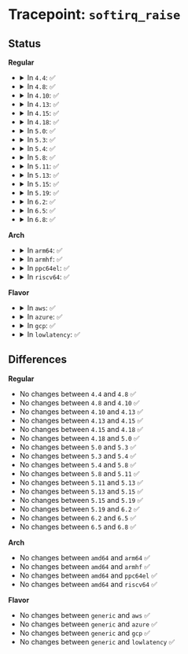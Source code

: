 # Tracepoint: <code>softirq_raise</code>

## Status
<b>Regular</b>
<ul>
<li>
<details>
<summary>In <code>4.4</code>: ✅</summary>

Event:

```c
struct trace_event_raw_softirq {
    struct trace_entry ent;
    unsigned int vec;
    char __data[0];
};
```
Function:

```c
void trace_event_raw_event_softirq(void *__data, unsigned int vec_nr);
```
</details>
</li>
<li>
<details>
<summary>In <code>4.8</code>: ✅</summary>

Event:

```c
struct trace_event_raw_softirq {
    struct trace_entry ent;
    unsigned int vec;
    char __data[0];
};
```
Function:

```c
void trace_event_raw_event_softirq(void *__data, unsigned int vec_nr);
```
</details>
</li>
<li>
<details>
<summary>In <code>4.10</code>: ✅</summary>

Event:

```c
struct trace_event_raw_softirq {
    struct trace_entry ent;
    unsigned int vec;
    char __data[0];
};
```
Function:

```c
void trace_event_raw_event_softirq(void *__data, unsigned int vec_nr);
```
</details>
</li>
<li>
<details>
<summary>In <code>4.13</code>: ✅</summary>

Event:

```c
struct trace_event_raw_softirq {
    struct trace_entry ent;
    unsigned int vec;
    char __data[0];
};
```
Function:

```c
void trace_event_raw_event_softirq(void *__data, unsigned int vec_nr);
```
</details>
</li>
<li>
<details>
<summary>In <code>4.15</code>: ✅</summary>

Event:

```c
struct trace_event_raw_softirq {
    struct trace_entry ent;
    unsigned int vec;
    char __data[0];
};
```
Function:

```c
void trace_event_raw_event_softirq(void *__data, unsigned int vec_nr);
```
</details>
</li>
<li>
<details>
<summary>In <code>4.18</code>: ✅</summary>

Event:

```c
struct trace_event_raw_softirq {
    struct trace_entry ent;
    unsigned int vec;
    char __data[0];
};
```
Function:

```c
void trace_event_raw_event_softirq(void *__data, unsigned int vec_nr);
```
</details>
</li>
<li>
<details>
<summary>In <code>5.0</code>: ✅</summary>

Event:

```c
struct trace_event_raw_softirq {
    struct trace_entry ent;
    unsigned int vec;
    char __data[0];
};
```
Function:

```c
void trace_event_raw_event_softirq(void *__data, unsigned int vec_nr);
```
</details>
</li>
<li>
<details>
<summary>In <code>5.3</code>: ✅</summary>

Event:

```c
struct trace_event_raw_softirq {
    struct trace_entry ent;
    unsigned int vec;
    char __data[0];
};
```
Function:

```c
void trace_event_raw_event_softirq(void *__data, unsigned int vec_nr);
```
</details>
</li>
<li>
<details>
<summary>In <code>5.4</code>: ✅</summary>

Event:

```c
struct trace_event_raw_softirq {
    struct trace_entry ent;
    unsigned int vec;
    char __data[0];
};
```
Function:

```c
void trace_event_raw_event_softirq(void *__data, unsigned int vec_nr);
```
</details>
</li>
<li>
<details>
<summary>In <code>5.8</code>: ✅</summary>

Event:

```c
struct trace_event_raw_softirq {
    struct trace_entry ent;
    unsigned int vec;
    char __data[0];
};
```
Function:

```c
void trace_event_raw_event_softirq(void *__data, unsigned int vec_nr);
```
</details>
</li>
<li>
<details>
<summary>In <code>5.11</code>: ✅</summary>

Event:

```c
struct trace_event_raw_softirq {
    struct trace_entry ent;
    unsigned int vec;
    char __data[0];
};
```
Function:

```c
void trace_event_raw_event_softirq(void *__data, unsigned int vec_nr);
```
</details>
</li>
<li>
<details>
<summary>In <code>5.13</code>: ✅</summary>

Event:

```c
struct trace_event_raw_softirq {
    struct trace_entry ent;
    unsigned int vec;
    char __data[0];
};
```
Function:

```c
void trace_event_raw_event_softirq(void *__data, unsigned int vec_nr);
```
</details>
</li>
<li>
<details>
<summary>In <code>5.15</code>: ✅</summary>

Event:

```c
struct trace_event_raw_softirq {
    struct trace_entry ent;
    unsigned int vec;
    char __data[0];
};
```
Function:

```c
void trace_event_raw_event_softirq(void *__data, unsigned int vec_nr);
```
</details>
</li>
<li>
<details>
<summary>In <code>5.19</code>: ✅</summary>

Event:

```c
struct trace_event_raw_softirq {
    struct trace_entry ent;
    unsigned int vec;
    char __data[0];
};
```
Function:

```c
void trace_event_raw_event_softirq(void *__data, unsigned int vec_nr);
```
</details>
</li>
<li>
<details>
<summary>In <code>6.2</code>: ✅</summary>

Event:

```c
struct trace_event_raw_softirq {
    struct trace_entry ent;
    unsigned int vec;
    char __data[0];
};
```
Function:

```c
void trace_event_raw_event_softirq(void *__data, unsigned int vec_nr);
```
</details>
</li>
<li>
<details>
<summary>In <code>6.5</code>: ✅</summary>

Event:

```c
struct trace_event_raw_softirq {
    struct trace_entry ent;
    unsigned int vec;
    char __data[0];
};
```
Function:

```c
void trace_event_raw_event_softirq(void *__data, unsigned int vec_nr);
```
</details>
</li>
<li>
<details>
<summary>In <code>6.8</code>: ✅</summary>

Event:

```c
struct trace_event_raw_softirq {
    struct trace_entry ent;
    unsigned int vec;
    char __data[0];
};
```
Function:

```c
void trace_event_raw_event_softirq(void *__data, unsigned int vec_nr);
```
</details>
</li>
</ul>
<b>Arch</b>
<ul>
<li>
<details>
<summary>In <code>arm64</code>: ✅</summary>

Event:

```c
struct trace_event_raw_softirq {
    struct trace_entry ent;
    unsigned int vec;
    char __data[0];
};
```
Function:

```c
void trace_event_raw_event_softirq(void *__data, unsigned int vec_nr);
```
</details>
</li>
<li>
<details>
<summary>In <code>armhf</code>: ✅</summary>

Event:

```c
struct trace_event_raw_softirq {
    struct trace_entry ent;
    unsigned int vec;
    char __data[0];
};
```
Function:

```c
void trace_event_raw_event_softirq(void *__data, unsigned int vec_nr);
```
</details>
</li>
<li>
<details>
<summary>In <code>ppc64el</code>: ✅</summary>

Event:

```c
struct trace_event_raw_softirq {
    struct trace_entry ent;
    unsigned int vec;
    char __data[0];
};
```
Function:

```c
void trace_event_raw_event_softirq(void *__data, unsigned int vec_nr);
```
</details>
</li>
<li>
<details>
<summary>In <code>riscv64</code>: ✅</summary>

Event:

```c
struct trace_event_raw_softirq {
    struct trace_entry ent;
    unsigned int vec;
    char __data[0];
};
```
Function:

```c
void trace_event_raw_event_softirq(void *__data, unsigned int vec_nr);
```
</details>
</li>
</ul>
<b>Flavor</b>
<ul>
<li>
<details>
<summary>In <code>aws</code>: ✅</summary>

Event:

```c
struct trace_event_raw_softirq {
    struct trace_entry ent;
    unsigned int vec;
    char __data[0];
};
```
Function:

```c
void trace_event_raw_event_softirq(void *__data, unsigned int vec_nr);
```
</details>
</li>
<li>
<details>
<summary>In <code>azure</code>: ✅</summary>

Event:

```c
struct trace_event_raw_softirq {
    struct trace_entry ent;
    unsigned int vec;
    char __data[0];
};
```
Function:

```c
void trace_event_raw_event_softirq(void *__data, unsigned int vec_nr);
```
</details>
</li>
<li>
<details>
<summary>In <code>gcp</code>: ✅</summary>

Event:

```c
struct trace_event_raw_softirq {
    struct trace_entry ent;
    unsigned int vec;
    char __data[0];
};
```
Function:

```c
void trace_event_raw_event_softirq(void *__data, unsigned int vec_nr);
```
</details>
</li>
<li>
<details>
<summary>In <code>lowlatency</code>: ✅</summary>

Event:

```c
struct trace_event_raw_softirq {
    struct trace_entry ent;
    unsigned int vec;
    char __data[0];
};
```
Function:

```c
void trace_event_raw_event_softirq(void *__data, unsigned int vec_nr);
```
</details>
</li>
</ul>

## Differences
<b>Regular</b>
<ul>
<li>
No changes between <code>4.4</code> and <code>4.8</code> ✅
</li>
<li>
No changes between <code>4.8</code> and <code>4.10</code> ✅
</li>
<li>
No changes between <code>4.10</code> and <code>4.13</code> ✅
</li>
<li>
No changes between <code>4.13</code> and <code>4.15</code> ✅
</li>
<li>
No changes between <code>4.15</code> and <code>4.18</code> ✅
</li>
<li>
No changes between <code>4.18</code> and <code>5.0</code> ✅
</li>
<li>
No changes between <code>5.0</code> and <code>5.3</code> ✅
</li>
<li>
No changes between <code>5.3</code> and <code>5.4</code> ✅
</li>
<li>
No changes between <code>5.4</code> and <code>5.8</code> ✅
</li>
<li>
No changes between <code>5.8</code> and <code>5.11</code> ✅
</li>
<li>
No changes between <code>5.11</code> and <code>5.13</code> ✅
</li>
<li>
No changes between <code>5.13</code> and <code>5.15</code> ✅
</li>
<li>
No changes between <code>5.15</code> and <code>5.19</code> ✅
</li>
<li>
No changes between <code>5.19</code> and <code>6.2</code> ✅
</li>
<li>
No changes between <code>6.2</code> and <code>6.5</code> ✅
</li>
<li>
No changes between <code>6.5</code> and <code>6.8</code> ✅
</li>
</ul>
<b>Arch</b>
<ul>
<li>
No changes between <code>amd64</code> and <code>arm64</code> ✅
</li>
<li>
No changes between <code>amd64</code> and <code>armhf</code> ✅
</li>
<li>
No changes between <code>amd64</code> and <code>ppc64el</code> ✅
</li>
<li>
No changes between <code>amd64</code> and <code>riscv64</code> ✅
</li>
</ul>
<b>Flavor</b>
<ul>
<li>
No changes between <code>generic</code> and <code>aws</code> ✅
</li>
<li>
No changes between <code>generic</code> and <code>azure</code> ✅
</li>
<li>
No changes between <code>generic</code> and <code>gcp</code> ✅
</li>
<li>
No changes between <code>generic</code> and <code>lowlatency</code> ✅
</li>
</ul>
